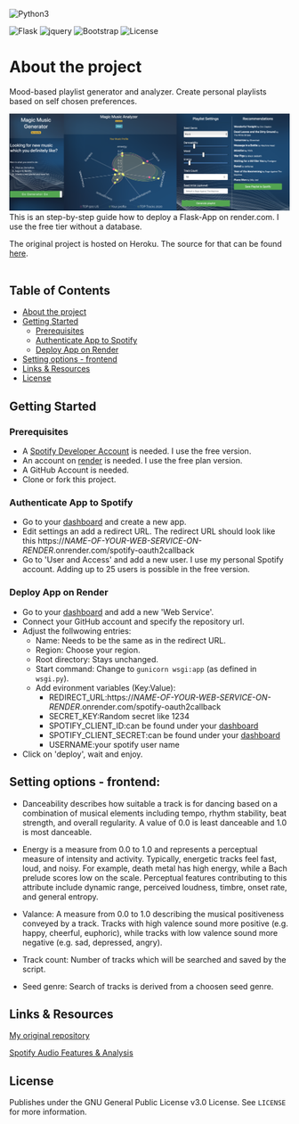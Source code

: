 ![Python3](https://img.shields.io/badge/Python-3-brightgreen) 

![Flask](https://img.shields.io/badge/Flask-1.1.2-red) ![jquery](https://img.shields.io/badge/jQuery-3.5.1-yellow) ![Bootstrap](https://img.shields.io/badge/Bootstrap-4.5.2-blue)
![License](https://img.shields.io/badge/License-GPL%20v3.0-lightgrey)


# About the project
Mood-based playlist generator and analyzer. Create personal playlists based on self chosen preferences.

![screenshot](./screenshots/screenshot_1.png)
This is an step-by-step guide how to deploy a Flask-App on render.com. I use the free tier without a database.

The original project is hosted on Heroku. The source for that can be found [here](https://github.com/marwonn/spotify-playlist-generator-analyzer).
<br/><br/>

## Table of Contents
  <ul>
    <li>
      <a href="#about-the-project">About the project</a>
    </li>
    <li>
      <a href="#getting-started">Getting Started</a>
      <ul>
        <li><a href="#prerequisites">Prerequisites</a></li>
        <li><a href="#spotify">Authenticate App to Spotify</a></li>
        <li><a href="#render">Deploy App on Render</a></li>
      </ul>
    </li>
    <li><a href="#frontend">Setting options - frontend</a></li>
    <li><a href="#links">Links & Resources</a></li>
    <li><a href="#license">License</a></li>
  </ul>


## Getting Started
### Prerequisites
- A [Spotify Developer Account](https://developer.spotify.com) is needed. I use the free version.
- An account on [render](https://render.com) is needed. I use the free plan version.
- A GitHub Account is needed.
- Clone or fork this project.

### Authenticate App to Spotify
- Go to your [dashboard](https://developer.spotify.com/dashboard/) and create a new app. 
- Edit settings an add a redirect URL. The redirect URL should look like this https://*NAME-OF-YOUR-WEB-SERVICE-ON-RENDER*.onrender.com/spotify-oauth2callback
- Go to 'User and Access' and add a new user. I use my personal Spotify account. Adding up to 25 users is possible in the free version.

### Deploy App on Render
- Go to your [dashboard](https://dashboard.render.com) and add a new 'Web Service'.
- Connect your GitHub account and specify the repository url.
- Adjust the follwowing entries:
   - Name: Needs to be the same as in the redirect URL.
   - Region: Choose your region.
   - Root directory: Stays unchanged.
   - Start command: Change to ```gunicorn wsgi:app``` (as defined in ```wsgi.py```).
   - Add evironment variables (Key:Value):
     - REDIRECT_URL:https://*NAME-OF-YOUR-WEB-SERVICE-ON-RENDER*.onrender.com/spotify-oauth2callback
     - SECRET_KEY:Random secret like 1234
     - SPOTIFY_CLIENT_ID:can be found under your [dashboard](https://dashboard.render.com) 
     - SPOTIFY_CLIENT_SECRET:can be found under your [dashboard](https://dashboard.render.com)
     - USERNAME:your spotify user name
- Click on 'deploy', wait and enjoy.

## Setting options - frontend:

- Danceability describes how suitable a track is for dancing based on a combination of musical elements including tempo, rhythm stability, beat strength, and overall regularity. A value of 0.0 is least danceable and 1.0 is most danceable.

- Energy is a measure from 0.0 to 1.0 and represents a perceptual measure of intensity and activity. Typically, energetic tracks feel fast, loud, and noisy. For example, death metal has high energy, while a Bach prelude scores low on the scale. Perceptual features contributing to this attribute include dynamic range, perceived loudness, timbre, onset rate, and general entropy.

- Valance: A measure from 0.0 to 1.0 describing the musical positiveness conveyed by a track. Tracks with high valence sound more positive (e.g. happy, cheerful, euphoric), while tracks with low valence sound more negative (e.g. sad, depressed, angry).

- Track count: Number of tracks which will be searched and saved by the script.

- Seed genre: Search of tracks is derived from a choosen seed genre.

## Links & Resources
[My original repository](https://github.com/marwonn/spotify-playlist-generator-analyzer)

[Spotify Audio Features & Analysis](https://developer.spotify.com/discover/#audio-features-analysis)

## License
Publishes under the GNU General Public License v3.0 License. See `LICENSE` for more information.

